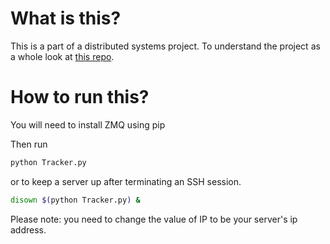 # What is this?

This is a part of a distributed systems project. To understand the project as a whole look at [this repo](https://github.com/Ziad-Nasr/Multiplayer-2DCarRacing).

# How to run this?

You will need to install ZMQ using pip

Then run

```bash
python Tracker.py
```

or to keep a server up after terminating an SSH session.

```bash
disown $(python Tracker.py) &
```

Please note: you need to change the value of IP to be your server's ip address.

